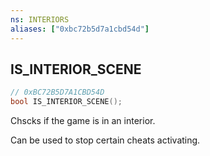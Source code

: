 ```yaml
---
ns: INTERIORS
aliases: ["0xbc72b5d7a1cbd54d"]
---
```

## IS_INTERIOR_SCENE

```c
// 0xBC72B5D7A1CBD54D
bool IS_INTERIOR_SCENE();
```

Chscks if the game is in an interior.

Can be used to stop certain cheats activating.

